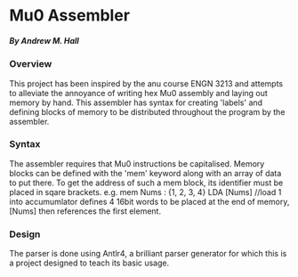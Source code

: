 # Mu0 Assembler

##### By Andrew M. Hall

### Overview
This project has been inspired by the anu course ENGN 3213 and attempts to alleviate the annoyance of
writing hex Mu0 assembly and laying out memory by hand. This assembler has syntax for creating 'labels' and defining 
blocks of memory to be distributed throughout the program by the assembler.

### Syntax
The assembler requires that Mu0 instructions be capitalised. Memory blocks can be defined with the 'mem' keyword along
with an array of data to put there. To get the address of such a mem block, its identifier must be placed in sqare brackets.
e.g.
mem Nums : {1, 2, 3, 4}
LDA [Nums] //load 1 into accumumlator
defines 4 16bit words to be placed at the end of memory, [Nums] then references the first element.

### Design
The parser is done using Antlr4, a brilliant parser generator for which this is a project designed to teach its basic usage.